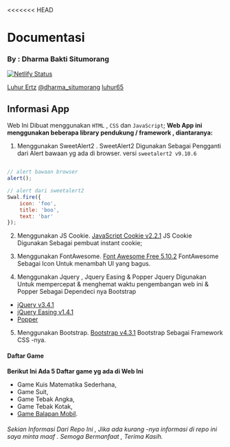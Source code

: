 <<<<<<< HEAD
# Documentasi
### By : Dharma Bakti Situmorang 

[![Netlify Status](https://api.netlify.com/api/v1/badges/f7016492-78c9-4a11-9c9c-06fa2533951b/deploy-status)](https://app.netlify.com/sites/games-on/deploys)

[Luhur Ertz](https://www.facebook.com/Adiknya.situmorang)
[@dharma_situmorang](https://www.instagram.com/dharma_situmorang)
[luhur65](https://github.com/luhur65)

## Informasi App
Web Ini Dibuat menggunakan `HTML` , `CSS` dan `JavaScript`; 
**Web App ini menggunakan beberapa library pendukung / framework , diantaranya:**

1. Menggunakan SweetAlert2 .
SweetAlert2 Digunakan Sebagai Pengganti dari Alert bawaan yg ada di browser.
versi `sweetalert2 v9.10.6`

```js 

// alert bawaan browser
alert(); 

// alert dari sweetalert2
Swal.fire({
    icon: 'foo',
    title: 'boo',
    text: 'bar'
});

```
2. Menggunakan JS Cookie.
[JavaScript Cookie v2.2.1](https://github.com/js-cookie/js-cookie)
JS Cookie Digunakan Sebagai pembuat instant cookie;

1. Menggunakan FontAwesome.
[Font Awesome Free 5.10.2](https://fontawesome.com)
FontAwesome Sebagai Icon Untuk menambah UI yang bagus.

1. Menggunakan Jquery , Jquery Easing & Popper
Jquery Digunakan Untuk mempercepat & menghemat waktu pengembangan web ini &
Popper Sebagai Dependeci nya Bootstrap
* [jQuery v3.4.1 ](https://jquery.org/)
* [jQuery Easing v1.4.1](http://gsgd.co.uk/sandbox/jquery/easing/)
* [Popper](http://opensource.org/licenses/MIT)

5. Menggunakan Bootstrap.
[Bootstrap v4.3.1](https://getbootstrap.com/)
Bootstrap Sebagai Framework CSS -nya.

#### Daftar Game
**Berikut Ini Ada 5 Daftar game yg ada di Web Ini**
* Game Kuis Matematika Sederhana,
* Game Suit,
* Game Tebak Angka,
* Game Tebak Kotak,
* [Game Balapan Mobil](https://).

###### Sekian Informasi Dari Repo Ini , Jika ada kurang -nya informasi di repo ini saya minta maaf . Semoga Bermanfaat , Terima Kasih. 